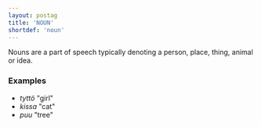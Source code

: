 ```yaml
---
layout: postag
title: 'NOUN'
shortdef: 'noun'
---
```


Nouns are a part of speech typically denoting a person, place, thing,
animal or idea.

### Examples

* _tyttö_ "girl"
* _kissa_ "cat"
* _puu_ "tree"
